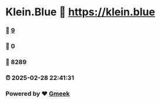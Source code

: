 # Klein.Blue :link: https://klein.blue 
### :page_facing_up: [9](https://klein.blue/tag.html) 
### :speech_balloon: 0 
### :hibiscus: 8289 
### :alarm_clock: 2025-02-28 22:41:31 
### Powered by :heart: [Gmeek](https://github.com/Meekdai/Gmeek)
